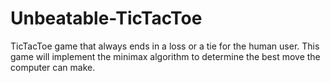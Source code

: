 # Unbeatable-TicTacToe
TicTacToe game that always ends in a loss or a tie for the human user.
This game will implement the minimax algorithm to determine the best move the computer can make.
